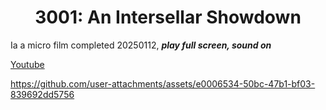 <h1 align="center">3001: An Intersellar Showdown </h1>

Ia a micro film completed 20250112, ***play full screen, sound on***

[Youtube](https://www.youtube.com/watch?v=6lpyreBRC_w)

https://github.com/user-attachments/assets/e0006534-50bc-47b1-bf03-839692dd5756


